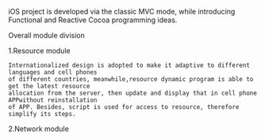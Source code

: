 iOS project is developed via the classic MVC mode, while introducing Functional and Reactive Cocoa programming ideas.

Overall module division

1.Resource module    

    Internationalized design is adopted to make it adaptive to different languages and cell phones 
    of different countries, meanwhile,resource dynamic program is able to get the latest resource 
    allocation from the server, then update and display that in cell phone APPwithout reinstallation 
    of APP. Besides, script is used for access to resource, therefore simplify its steps.   

2.Network module

